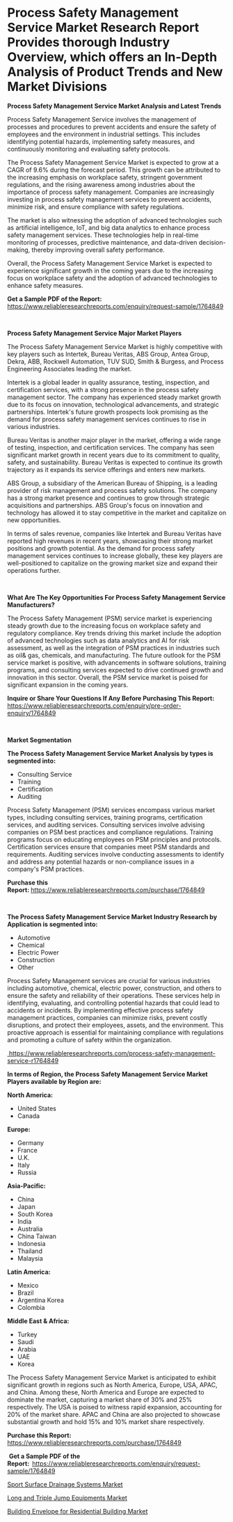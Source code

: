<p><h1>Process Safety Management Service Market Research Report Provides thorough Industry Overview, which offers an In-Depth Analysis of Product Trends and New Market Divisions</h1></p><p><strong>Process Safety Management Service Market Analysis and Latest Trends</strong></p>
<p><p>Process Safety Management Service involves the management of processes and procedures to prevent accidents and ensure the safety of employees and the environment in industrial settings. This includes identifying potential hazards, implementing safety measures, and continuously monitoring and evaluating safety protocols.</p><p>The Process Safety Management Service Market is expected to grow at a CAGR of 9.6% during the forecast period. This growth can be attributed to the increasing emphasis on workplace safety, stringent government regulations, and the rising awareness among industries about the importance of process safety management. Companies are increasingly investing in process safety management services to prevent accidents, minimize risk, and ensure compliance with safety regulations.</p><p>The market is also witnessing the adoption of advanced technologies such as artificial intelligence, IoT, and big data analytics to enhance process safety management services. These technologies help in real-time monitoring of processes, predictive maintenance, and data-driven decision-making, thereby improving overall safety performance.</p><p>Overall, the Process Safety Management Service Market is expected to experience significant growth in the coming years due to the increasing focus on workplace safety and the adoption of advanced technologies to enhance safety measures.</p></p>
<p><strong>Get a Sample PDF of the Report:&nbsp;</strong> <a href="https://www.reliableresearchreports.com/enquiry/request-sample/1764849">https://www.reliableresearchreports.com/enquiry/request-sample/1764849</a></p>
<p>&nbsp;</p>
<p><strong>Process Safety Management Service Major Market Players</strong></p>
<p><p>The Process Safety Management Service Market is highly competitive with key players such as Intertek, Bureau Veritas, ABS Group, Antea Group, Dekra, ABB, Rockwell Automation, TUV SUD, Smith & Burgess, and Process Engineering Associates leading the market.</p><p>Intertek is a global leader in quality assurance, testing, inspection, and certification services, with a strong presence in the process safety management sector. The company has experienced steady market growth due to its focus on innovation, technological advancements, and strategic partnerships. Intertek's future growth prospects look promising as the demand for process safety management services continues to rise in various industries.</p><p>Bureau Veritas is another major player in the market, offering a wide range of testing, inspection, and certification services. The company has seen significant market growth in recent years due to its commitment to quality, safety, and sustainability. Bureau Veritas is expected to continue its growth trajectory as it expands its service offerings and enters new markets.</p><p>ABS Group, a subsidiary of the American Bureau of Shipping, is a leading provider of risk management and process safety solutions. The company has a strong market presence and continues to grow through strategic acquisitions and partnerships. ABS Group's focus on innovation and technology has allowed it to stay competitive in the market and capitalize on new opportunities.</p><p>In terms of sales revenue, companies like Intertek and Bureau Veritas have reported high revenues in recent years, showcasing their strong market positions and growth potential. As the demand for process safety management services continues to increase globally, these key players are well-positioned to capitalize on the growing market size and expand their operations further.</p></p>
<p>&nbsp;</p>
<p><strong>What Are The Key Opportunities For Process Safety Management Service Manufacturers?</strong></p>
<p><p>The Process Safety Management (PSM) service market is experiencing steady growth due to the increasing focus on workplace safety and regulatory compliance. Key trends driving this market include the adoption of advanced technologies such as data analytics and AI for risk assessment, as well as the integration of PSM practices in industries such as oil& gas, chemicals, and manufacturing. The future outlook for the PSM service market is positive, with advancements in software solutions, training programs, and consulting services expected to drive continued growth and innovation in this sector. Overall, the PSM service market is poised for significant expansion in the coming years.</p></p>
<p><strong>Inquire or Share Your Questions If Any Before Purchasing This Report:</strong> <a href="https://www.reliableresearchreports.com/enquiry/pre-order-enquiry/1764849">https://www.reliableresearchreports.com/enquiry/pre-order-enquiry/1764849</a></p>
<p>&nbsp;</p>
<p><strong>Market Segmentation</strong></p>
<p><strong>The Process Safety Management Service Market Analysis by types is segmented into:</strong></p>
<p><ul><li>Consulting Service</li><li>Training</li><li>Certification</li><li>Auditing</li></ul></p>
<p><p>Process Safety Management (PSM) services encompass various market types, including consulting services, training programs, certification services, and auditing services. Consulting services involve advising companies on PSM best practices and compliance regulations. Training programs focus on educating employees on PSM principles and protocols. Certification services ensure that companies meet PSM standards and requirements. Auditing services involve conducting assessments to identify and address any potential hazards or non-compliance issues in a company's PSM practices.</p></p>
<p><strong>Purchase this Report:&nbsp;</strong><a href="https://www.reliableresearchreports.com/purchase/1764849">https://www.reliableresearchreports.com/purchase/1764849</a></p>
<p>&nbsp;</p>
<p><strong>The Process Safety Management Service Market Industry Research by Application is segmented into:</strong></p>
<p><ul><li>Automotive</li><li>Chemical</li><li>Electric Power</li><li>Construction</li><li>Other</li></ul></p>
<p><p>Process Safety Management services are crucial for various industries including automotive, chemical, electric power, construction, and others to ensure the safety and reliability of their operations. These services help in identifying, evaluating, and controlling potential hazards that could lead to accidents or incidents. By implementing effective process safety management practices, companies can minimize risks, prevent costly disruptions, and protect their employees, assets, and the environment. This proactive approach is essential for maintaining compliance with regulations and promoting a culture of safety within the organization.</p></p>
<p><a href="https://www.reliableresearchreports.com/process-safety-management-service-r1764849">&nbsp;https://www.reliableresearchreports.com/process-safety-management-service-r1764849</a></p>
<p><strong>In terms of Region, the Process Safety Management Service Market Players available by Region are:</strong></p>
<p>
    <p> <strong> North America: </strong>
        <ul>
            <li>United States</li>
            <li>Canada</li>
        </ul>
        </p> 
    <p> <strong> Europe: </strong>
        <ul>
            <li>Germany</li>
            <li>France</li>
            <li>U.K.</li>
            <li>Italy</li>
            <li>Russia</li>
        </ul>
        </p> 
    <p> <strong> Asia-Pacific: </strong>
        <ul>
            <li>China</li>
            <li>Japan</li>
            <li>South Korea</li>
            <li>India</li>
            <li>Australia</li>
            <li>China Taiwan</li>
            <li>Indonesia</li>
            <li>Thailand</li>
            <li>Malaysia</li>
        </ul>
        </p> 
    <p> <strong> Latin America: </strong>
        <ul>
            <li>Mexico</li>
            <li>Brazil</li>
            <li>Argentina Korea</li>
            <li>Colombia</li>
        </ul>
        </p> 
    <p> <strong> Middle East & Africa: </strong>
        <ul>
            <li>Turkey</li>
            <li>Saudi</li>
            <li>Arabia</li>
            <li>UAE</li>
            <li>Korea</li>
        </ul>
    </p>
    </p>
<p><p>The Process Safety Management Service Market is anticipated to exhibit significant growth in regions such as North America, Europe, USA, APAC, and China. Among these, North America and Europe are expected to dominate the market, capturing a market share of 30% and 25% respectively. The USA is poised to witness rapid expansion, accounting for 20% of the market share. APAC and China are also projected to showcase substantial growth and hold 15% and 10% market share respectively.</p></p>
<p><strong>Purchase this Report: </strong><a href="https://www.reliableresearchreports.com/purchase/1764849">https://www.reliableresearchreports.com/purchase/1764849</a></p>
<p>&nbsp;<strong>Get a Sample PDF of the Report:&nbsp;&nbsp;</strong><a href="https://www.reliableresearchreports.com/enquiry/request-sample/1764849">https://www.reliableresearchreports.com/enquiry/request-sample/1764849</a></p>
<p><strong></strong></p>
<p><p><a href="https://github.com/kufem1/Market-Research-Report-List-3/blob/main/sport-surface-drainage-systems-market.md">Sport Surface Drainage Systems Market</a></p><p><a href="https://github.com/kosella/Market-Research-Report-List-4/blob/main/long-and-triple-jump-equipments-market.md">Long and Triple Jump Equipments Market</a></p><p><a href="https://github.com/nathandecarvalho/Market-Research-Report-List-4/blob/main/building-envelope-for-residential-building-market.md">Building Envelope for Residential Building Market</a></p></p>